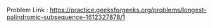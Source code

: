 Problem Link : https://practice.geeksforgeeks.org/problems/longest-palindromic-subsequence-1612327878/1